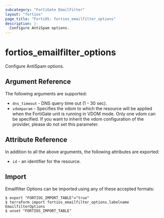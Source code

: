 ```yaml
---
subcategory: "FortiGate EmailFilter"
layout: "fortios"
page_title: "FortiOS: fortios_emailfilter_options"
description: |-
  Configure AntiSpam options.
---
```


# fortios_emailfilter_options
Configure AntiSpam options.

## Argument Reference

The following arguments are supported:

* `dns_timeout` - DNS query time out (1 - 30 sec).
* `vdomparam` - Specifies the vdom to which the resource will be applied when the FortiGate unit is running in VDOM mode. Only one vdom can be specified. If you want to inherit the vdom configuration of the provider, please do not set this parameter.


## Attribute Reference

In addition to all the above arguments, the following attributes are exported:
* `id` - an identifier for the resource.

## Import

Emailfilter Options can be imported using any of these accepted formats:
```
$ export "FORTIOS_IMPORT_TABLE"="true"
$ terraform import fortios_emailfilter_options.labelname EmailfilterOptions
$ unset "FORTIOS_IMPORT_TABLE"
```
